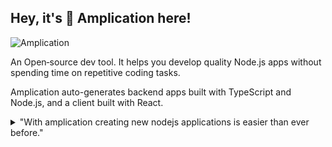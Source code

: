 ## Hey, it's 👋 Amplication here!

![Amplication](https://user-images.githubusercontent.com/53312820/179914535-6617eec2-e305-4a8b-8063-db3bdf0f427c.png)

An Open‑source dev tool. It helps you develop quality Node.js apps without spending time on repetitive coding tasks.

Amplication auto-generates backend apps built with TypeScript and Node.js, and a client built with React.

<details> 
	<summary>"With amplication creating new nodejs applications is easier than ever before."</summary>
	<br>
	<ul>
	    <li>Data models managed visually or through CLI</li>
		<li>Auto-generated human-editable source code</li>
		<li>Node.js server built with Nest.js and Passport</li>
		<li>REST API and GraphQL for CRUD with relations, sorting,filtering, pagination</li>
		<li>Custom code generated app</li>
		<li>Admin UI built with React-Admin</li>
		<li>Role-based access control</li>
		<li>Docker and docker-compose integration</li>
		<li>Automatic push of the generated code to your GitHub repo</li>
	</ul>
</details>
